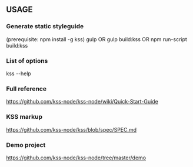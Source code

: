 ## USAGE

### Generate static styleguide
(prerequisite: npm install -g kss)
gulp OR gulp build:kss OR npm run-script build:kss

### List of options
kss --help

### Full reference
https://github.com/kss-node/kss-node/wiki/Quick-Start-Guide

### KSS markup
https://github.com/kss-node/kss/blob/spec/SPEC.md

### Demo project
https://github.com/kss-node/kss-node/tree/master/demo
